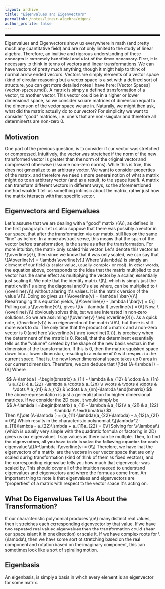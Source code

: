 ```yaml
---
layout: archive
title: "Eigenvalues and Eigenvectors"
permalink: /notes/linear-algebra/eigen/
author_profile: false
--- 
```

<hr style="border: 2px solid black;">
Eigenvalues and Eigenvectors show up everywhere in math (and pretty much any quantitative field) and are not only limited to the study of linear algebra. Therefore, an inuitive and rigorous understanding of these concepts is extremely beneficial and a lot of the times necessary. First, it is necessary to think in terms of vectors and linear transformations. We can have vectors of pretty much anything, though it might help to think of normal arrow ended vectors. Vectors are simply elements of a vector space (kind of circular reasoning but a vector space is a set with a defined sort of structure, you can get more detailed notes I have here: [Vector Spaces](vector-spaces.md)). A matrix is simply a defined transformation of a vector, to another vector. This vector could be in a higher or lower dimensional space, so we consider square matrices of dimension equal to the dimension of the vector space we are in. Naturally, we might then ask, what did the matrix actually do to our vector? For simplicity we want to consider "good" matrices, i.e. one's that are non-singular and therefore all determinents are non-zero 0.

## Motivation
One part of the previous question, is to consider if our vector was stretched or compressed. Intuitively, the vector was stretched if the norm of the new transformed vector is greater than the norm of the original vector and compressed otherwise (assume non-zero norms). While this is true, this does not generalize to an arbitrary vector. We want to consider properties of the matrix, and therefore we need a more general notion of what a matrix might do to an arbitrary vector (and as a result, to the space itself). A matrix can transform different vectors in different ways, so the aforementioned method wouldn't tell us something intrinsic about the matrix, rather just how the matrix interacts with that specific vector.

## Eigenvectors and Eigenvalues
Let's assume that we are dealing with a "good" matrix \\(A\\), as defined in the first paragraph. Let us also suppose that there was possibly a vector in our space, that after the transformation via our matrix, still lies on the same "line" as before. In a more abstract sense, this means that the span of the vector before transformation, is the same as after the transformation. For more intuition, the matrix only scaled this vector. Let's denote this vector as \\(\overline{v}\\), then since we know that it was only scaled, we can say that
\\[A\overline{v} = \lambda \overline{v}\\]
Where \\(\lambda\\) is simply an element of our field (a scalar value, usually complex or real). In other words, the equation above, corresponds to the idea that the matrix multiplied to our vector has the same effect as multiplying the vector by a scalar, essentially just scaling it. We note that the identity matrix \\(I\\), which is simply just the matrix with 1's along the diagonal and 0's else where, can be multiplied to \\(\overline{v}\\) without altering it's values. It is the matrix version of the value \\(1\\). Doing so gives us
\\[A\overline{v} = \lambda I \bar{v}\\]
Reearranging this equation yields, 
\\[A\overline{v} - \lambda I \bar{v} = 0\\]
Pulling out a \\(\overline{v}\\), gives
\\[(A - \lambda I) \overline{v} = 0\\]
Now, \\(\overline{v}\\) obviously solves this, but we are interested in non-zero solutions. So we are assuming \\(\overline{v} \neq \overline{0}\\).  As a quick note, \\(\overline{v}\\) is an eigenvector of the matrix \\(A\\), but there is still more work to do. The only time that the product of a matrix and a non-zero vector is 0 (and here \\(\overline{v} \neq \overline{0}\\)), is precisely when the determinent of the matrix is 0. Recall, that the determinent essentially tells us the "volume" created by the shape of the new basis vectors in the dimension of the transformation. If this is 0, then the matrix squished space down into a lower dimension, resulting in a volume of 0 with respect to the current space. That is, the new lower dimensional space takes up 0 area in our current dimension. Therefore, we can deduce that 
\\[\det (A-\lambda I) = 0\\]
Where
<div style="text-align: center;">
$$
A-\lambda I =\begin{bmatrix}
a_{11} - \lambda & a_{12} & \cdots & a_{1n} \\
a_{21} & a_{22} -\lambda & \cdots & a_{2n} \\
\vdots & \vdots & \ddots & \vdots \\
a_{n1} & a_{n2} & \cdots & a_{nn}-\lambda
\end{bmatrix}
$$
</div>
The above representation is just a generalization for higher dimensional matrices. If we consider the 2D case, it would simply be
<div style="text-align: center;">
$$
A-\lambda I =\begin{bmatrix}
a_{11} - \lambda & a_{12}\\
a_{21} & a_{22} -\lambda \\
\end{bmatrix}
$$
</div>
Then \\[\det (A-\lambda I) = (a_{11}-\lambda)(a_{22}-\lambda) - a_{12}a_{21} = 0\\]
Which results in the characteristic polynomial,
\\[\lambda^2 - a_{11}\lambda - a_{22}\lambda + a_{11}a_{22} = 0\\]
Solving for \\(\lambda\\) (which is usually very simple with the quadratic formula or factoring in 2D) gives us our eigenvalues. I say values as there can be multiple. Then, to find the eigenvectors, all you have to do is solve the following equation for each eigenvalue
\\[(A-\lambda I)\overline{v} = 0\\]
Therefore, we have that the eigenvectors of a matrix, are the vectors in our vector space that are only scaled during transformation (kind of think of them as fixed vectors), and the corresponding eigenvalue tells you how much that eigenvector was scaled by. This should cover all of the intuition needed to understand eigenvalues and eigenvectors and where the formulas come from. An important thing to note is that eigenvalues and eigenvectors are "properties" of a matrix with respect to the vector space it's acting on. 

## What Do Eigenvalues Tell Us About the Transformation?
If our characteristic polynomial produces \\(n\\) many distinct real values, then it stretches each corresponding eigenvector by that value. If we have two repeated real valued eigenvalues then the transformation could shear our space (slant it in one direction) or scale it. If we have complex roots for \\(\lambda\\), then we have some sort of stretching based on the real component and rotation based on the imaginary component, this can sometimes look like a sort of spiraling motion.

## Eigenbasis
An eigenbasis, is simply a basis in which every element is an eigenvector for some matrix.
